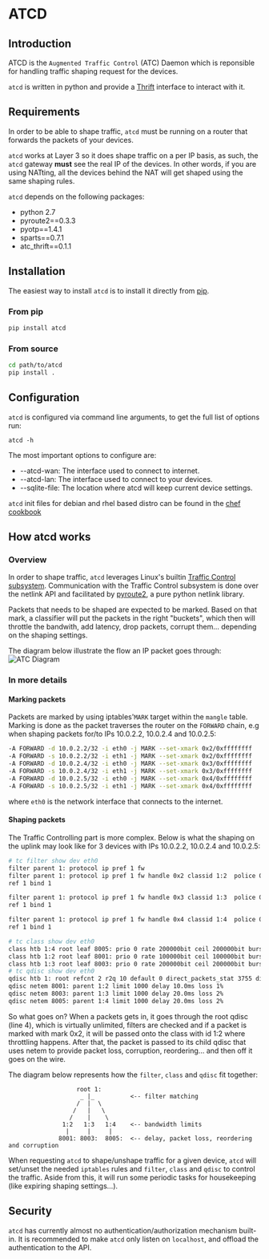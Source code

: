 # ATCD

## Introduction

ATCD is the `Augmented Traffic Control` (ATC) Daemon which is reponsible for
handling traffic shaping request for the devices.

`atcd` is written in python and provide a [Thrift](https://thrift.apache.org/) interface to interact with it.

## Requirements

In order to be able to shape traffic, `atcd` must be running on a router that forwards the packets of your devices.

`atcd` works at Layer 3 so it does shape traffic on a per IP basis, as such, the
`atcd` gateway **must** see the real IP of the devices. In other words, if you are using
NATting, all the devices behind the NAT will get shaped using the same shaping rules.

`atcd` depends on the following packages:

* python 2.7
* pyroute2==0.3.3
* pyotp==1.4.1
* sparts==0.7.1
* atc_thrift==0.1.1

## Installation

The easiest way to install `atcd` is to install it directly from [pip](https://pypi.python.org/pypi).

### From pip

``` bash
pip install atcd
```

### From source

``` bash
cd path/to/atcd
pip install .
```

## Configuration

`atcd` is configured via command line arguments, to get the full list of options
run:

```
atcd -h
```

The most important options to configure are:

* --atcd-wan: The interface used to connect to internet.
* --atcd-lan: The interface used to connect to your devices.
* --sqlite-file: The location where atcd will keep current device settings.

`atcd` init files for debian and rhel based distro can be found in the [chef cookbook](../../chef/atc/files/default/init.d/)

## How atcd works

### Overview

In order to shape traffic, `atcd` leverages Linux's builtin [Traffic Control subsystem][tchowto]. Communication with the Traffic Control subsystem is done over the netlink API and facilitated by [pyroute2][pyroute2], a pure python netlink library.

Packets that needs to be shaped are expected to be marked. Based on that mark, a classifier will put the packets in the right "buckets", which then will throttle the bandwith, add latency, drop packets, corrupt them... depending on the shaping settings.

The diagram below illustrate the flow an IP packet goes through:
![ATC Diagram][atc_diagram]

### In more details

#### Marking packets

Packets are marked by using iptables'`MARK` target within the `mangle` table. Marking is done as the packet traverses the router on the `FORWARD` chain, e.g when shaping packets for/to IPs 10.0.2.2, 10.0.2.4 and 10.0.2.5:

```bash
-A FORWARD -d 10.0.2.2/32 -i eth0 -j MARK --set-xmark 0x2/0xffffffff
-A FORWARD -s 10.0.2.2/32 -i eth1 -j MARK --set-xmark 0x2/0xffffffff
-A FORWARD -d 10.0.2.4/32 -i eth0 -j MARK --set-xmark 0x3/0xffffffff
-A FORWARD -s 10.0.2.4/32 -i eth1 -j MARK --set-xmark 0x3/0xffffffff
-A FORWARD -d 10.0.2.5/32 -i eth0 -j MARK --set-xmark 0x4/0xffffffff
-A FORWARD -s 10.0.2.5/32 -i eth1 -j MARK --set-xmark 0x4/0xffffffff
```
where `eth0` is the network interface that connects to the internet.

#### Shaping packets

The Traffic Controlling part is more complex. Below is what the shaping on the uplink may look like for 3 devices with IPs 10.0.2.2, 10.0.2.4 and 10.0.2.5:
```bash
# tc filter show dev eth0
filter parent 1: protocol ip pref 1 fw
filter parent 1: protocol ip pref 1 fw handle 0x2 classid 1:2  police 0x1 rate 100000bit burst 12000b mtu 2Kb action drop overhead 0b
ref 1 bind 1

filter parent 1: protocol ip pref 1 fw handle 0x3 classid 1:3  police 0x3 rate 200000bit burst 12000b mtu 2Kb action drop overhead 0b
ref 1 bind 1

filter parent 1: protocol ip pref 1 fw handle 0x4 classid 1:4  police 0x5 rate 200000bit burst 12000b mtu 2Kb action drop overhead 0b
ref 1 bind 1

# tc class show dev eth0
class htb 1:4 root leaf 8005: prio 0 rate 200000bit ceil 200000bit burst 1600b cburst 1600b
class htb 1:2 root leaf 8001: prio 0 rate 100000bit ceil 100000bit burst 1600b cburst 1600b
class htb 1:3 root leaf 8003: prio 0 rate 200000bit ceil 200000bit burst 1600b cburst 1600b
# tc qdisc show dev eth0
qdisc htb 1: root refcnt 2 r2q 10 default 0 direct_packets_stat 3755 direct_qlen 1000
qdisc netem 8001: parent 1:2 limit 1000 delay 10.0ms loss 1%
qdisc netem 8003: parent 1:3 limit 1000 delay 20.0ms loss 2%
qdisc netem 8005: parent 1:4 limit 1000 delay 20.0ms loss 2%
```

So what goes on? When a packets gets in, it goes through the root qdisc (line 4), which is virtually unlimited, filters are checked and if a packet is marked with mark 0x2, it will be passed onto the class with id 1:2 where throttling happens. After that, the packet is passed to its child qdisc that uses netem to provide packet loss, corruption, reordering... and then off it goes on the wire.

The diagram below represents how the `filter`, `class` and `qdisc` fit together:

```
                   root 1:
                    _ |_          <-- filter matching
                   /  |  \
                  /   |   \
                 /    |    \
               1:2   1:3   1:4    <-- bandwidth limits
                |     |     |
              8001: 8003:  8005:  <-- delay, packet loss, reordering and corruption
```

When requesting `atcd` to shape/unshape traffic for a given device, `atcd` will set/unset the needed `iptables` rules and `filter`, `class` and `qdisc` to control the traffic. Aside from this, it will run some periodic tasks for housekeeping (like expiring shaping settings...).

## Security

`atcd` has currently almost no authentication/authorization mechanism built-in. It is recommended to make `atcd` only listen on `localhost`, and offload the authentication to the API.

[tchowto]: http://www.tldp.org/HOWTO/Traffic-Control-HOWTO/
[pyroute2]: https://github.com/svinota/pyroute2
[atc_diagram]: https://facebook.github.io/augmented-traffic-control/images/atc_diagram.png
